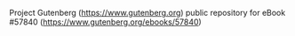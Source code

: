 Project Gutenberg (https://www.gutenberg.org) public repository for
eBook #57840 (https://www.gutenberg.org/ebooks/57840)
